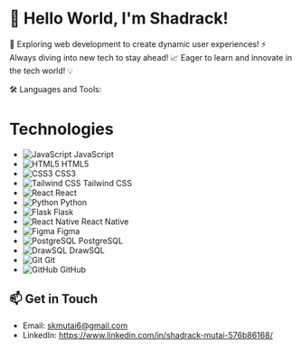 # 👋 Hello World, I'm Shadrack!

🌟 Exploring web development to create dynamic user experiences!
⚡ Always diving into new tech to stay ahead!
📈 Eager to learn and innovate in the tech world! 💡

🛠️ Languages and Tools:

# Technologies

- ![JavaScript](https://img.icons8.com/color/48/000000/javascript.png) JavaScript
- ![HTML5](https://img.icons8.com/color/48/000000/html-5.png) HTML5
- ![CSS3](https://img.icons8.com/color/48/000000/css3.png) CSS3
- ![Tailwind CSS](https://img.icons8.com/color/48/000000/tailwindcss.png) Tailwind CSS
- ![React](https://img.icons8.com/color/48/000000/react-native.png) React
- ![Python](https://img.icons8.com/color/48/000000/python.png) Python
- ![Flask](https://img.icons8.com/color/48/000000/flask.png) Flask
- ![React Native](https://img.icons8.com/color/48/000000/react-native.png) React Native
- ![Figma](https://img.icons8.com/color/48/000000/figma.png) Figma
- ![PostgreSQL](https://img.icons8.com/color/48/000000/postgresql.png) PostgreSQL
- ![DrawSQL](https://img.icons8.com/color/48/000000/sql-database.png) DrawSQL
- ![Git](https://img.icons8.com/color/48/000000/git.png) Git
- ![GitHub](https://img.icons8.com/color/48/000000/github.png) GitHub

## 📫 Get in Touch

- Email: skmutai6@gmail.com
- LinkedIn: https://www.linkedin.com/in/shadrack-mutai-576b86168/
